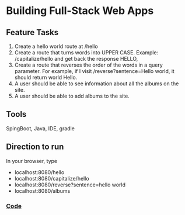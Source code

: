 # Building Full-Stack Web Apps

## Feature Tasks
1. Create a hello world route at /hello
2. Create a route that turns words into UPPER CASE. Example: /capitalize/hello 
and get back the response HELLO,
3. Create a route that reverses the order of the words in a query parameter. 
For example, if I visit /reverse?sentence=Hello world, it should return world Hello.
4. A user should be able to see information about all the albums on the site.
5. A user should be able to add albums to the site.
## Tools
SpingBoot, Java, IDE, gradle

## Direction to run
In your browser, type 
- localhost:8080/hello 
- localhost:8080/capitalize/hello 
- localhost:8080/reverse?sentence=hello world
- localhost:8080/albums

### [Code](./src/main/java/com/yuangao/java401d4/songr/HelloWorldController.java)
